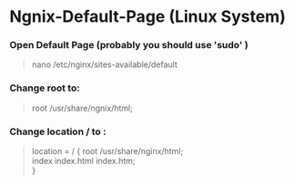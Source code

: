 # Ngnix-Default-Page (Linux System)

### Open Default Page  (probably you should use 'sudo' )
> nano /etc/nginx/sites-available/default

### Change root to:
> root  /usr/share/ngnix/html;

### Change location / to :
> location = / {
>       root /usr/share/nginx/html;     
>           index  index.html index.htm;       
>       }
